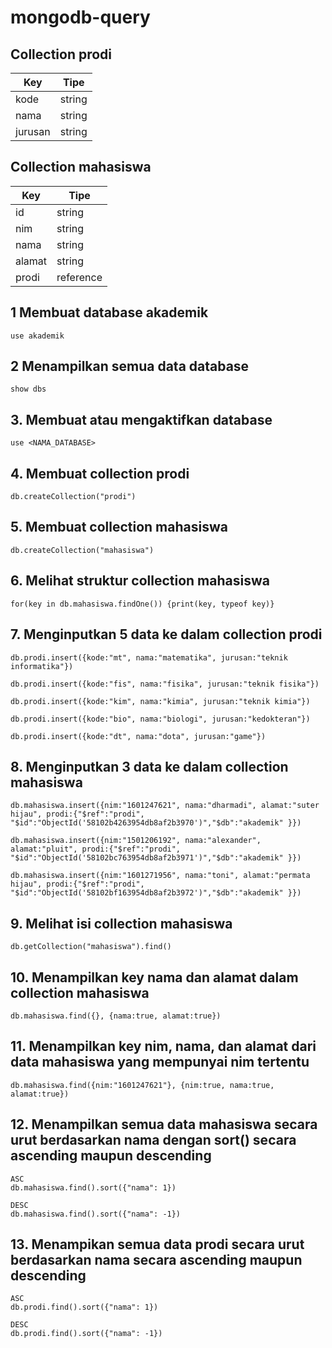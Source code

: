 # mongodb-query

## Collection prodi
| Key        | Tipe      |
| ---------- | --------- |
| kode       | string    |
| nama       | string    |
| jurusan       | string    |

## Collection mahasiswa
| Key        | Tipe      |
| ---------- | --------- |
| id         | string    |
| nim        | string    |
| nama       | string    |
| alamat     | string    |
| prodi      | reference |

## 1 Membuat database akademik

```
use akademik
```

## 2 Menampilkan semua data database

```
show dbs
```

## 3. Membuat atau mengaktifkan database

```
use <NAMA_DATABASE>
```

## 4. Membuat collection prodi

```
db.createCollection("prodi")
```

## 5. Membuat collection mahasiswa

```
db.createCollection("mahasiswa")
```

## 6. Melihat struktur collection mahasiswa

```
for(key in db.mahasiswa.findOne()) {print(key, typeof key)}
```

## 7. Menginputkan 5 data ke dalam collection prodi

```
db.prodi.insert({kode:"mt", nama:"matematika", jurusan:"teknik informatika"})

db.prodi.insert({kode:"fis", nama:"fisika", jurusan:"teknik fisika"})

db.prodi.insert({kode:"kim", nama:"kimia", jurusan:"teknik kimia"})

db.prodi.insert({kode:"bio", nama:"biologi", jurusan:"kedokteran"})

db.prodi.insert({kode:"dt", nama:"dota", jurusan:"game"})
```

## 8. Menginputkan 3 data ke dalam collection mahasiswa

```
db.mahasiswa.insert({nim:"1601247621", nama:"dharmadi", alamat:"suter hijau", prodi:{"$ref":"prodi", "$id":"ObjectId('58102b4263954db8af2b3970')","$db":"akademik" }})

db.mahasiswa.insert({nim:"1501206192", nama:"alexander", alamat:"pluit", prodi:{"$ref":"prodi", "$id":"ObjectId('58102bc763954db8af2b3971')","$db":"akademik" }})

db.mahasiswa.insert({nim:"1601271956", nama:"toni", alamat:"permata hijau", prodi:{"$ref":"prodi", "$id":"ObjectId('58102bf163954db8af2b3972')","$db":"akademik" }})
```

## 9. Melihat isi collection mahasiswa

```
db.getCollection("mahasiswa").find()
```

## 10. Menampilkan key nama dan alamat dalam collection mahasiswa

```
db.mahasiswa.find({}, {nama:true, alamat:true})
```

## 11. Menampilkan key nim, nama, dan alamat dari data mahasiswa yang mempunyai nim tertentu

```
db.mahasiswa.find({nim:"1601247621"}, {nim:true, nama:true, alamat:true})
```

## 12. Menampilkan semua data mahasiswa secara urut berdasarkan nama dengan sort() secara ascending maupun descending

```
ASC
db.mahasiswa.find().sort({"nama": 1})

DESC
db.mahasiswa.find().sort({"nama": -1})
```

## 13. Menampikan semua data prodi secara urut berdasarkan nama secara ascending maupun descending

```
ASC
db.prodi.find().sort({"nama": 1})

DESC
db.prodi.find().sort({"nama": -1})
```